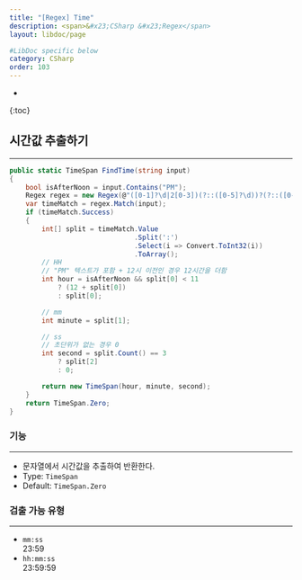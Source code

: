 ```yaml
---
title: "[Regex] Time"
description: <span>&#x23;CSharp &#x23;Regex</span>
layout: libdoc/page

#LibDoc specific below
category: CSharp
order: 103
---
```

* 
{:toc}

## 시간값 추출하기
---
```csharp
public static TimeSpan FindTime(string input)
{
    bool isAfterNoon = input.Contains("PM");
    Regex regex = new Regex(@"([0-1]?\d|2[0-3])(?::([0-5]?\d))?(?::([0-5]?\d))");
    var timeMatch = regex.Match(input);
    if (timeMatch.Success)
    {
        int[] split = timeMatch.Value
                               .Split(':')
                               .Select(i => Convert.ToInt32(i))
                               .ToArray();
        // HH
        // "PM" 텍스트가 포함 + 12시 이전인 경우 12시간을 더함
        int hour = isAfterNoon && split[0] < 11 
            ? (12 + split[0]) 
            : split[0];

        // mm
        int minute = split[1];

        // ss
        // 초단위가 없는 경우 0
        int second = split.Count() == 3
            ? split[2]
            : 0;

        return new TimeSpan(hour, minute, second);
    }
    return TimeSpan.Zero;
}
```

### 기능
---
  * 문자열에서 시간값을 추출하여 반환한다.
  * Type: `TimeSpan`
  * Default: `TimeSpan.Zero`

### 검출 가능 유형
---
  * `mm:ss`<br/>23:59
  * `hh:mm:ss`<br/>23:59:59
